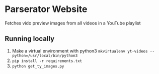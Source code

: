 # Parserator Website

Fetches vido preview images from all videos in a YouTube playlist

## Running locally

1. Make a virtual environment with python3 `mkvirtualenv yt-videos --python=/usr/local/bin/python3`
2. `pip install -r requirements.txt`
3. `python get_ty_images.py`


